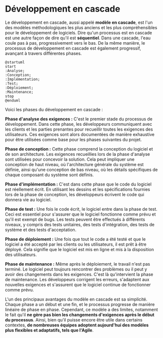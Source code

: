 # Développement en cascade

Le développement en cascade, aussi appelé **modèle en cascade**, est l'un des modèles méthodologiques les plus
anciens et les plus compréhensibles pour le développement de logiciels. Dire qu'un processus est en cascade est une
autre façon de dire qu'il est **séquentiel**. Dans une cascade, l'eau coule pas à pas, progressivement vers le bas. De
la même manière, le processus de développement en cascade est également progressif, avançant à travers différentes
phases.

```plantuml
@startuml
start
:Analyse;
:Conception;
:Implémentation;
:Test;
:Déploiement;
:Maintenance;
stop
@enduml
```

Voici les phases du développement en cascade :

**Phase d'analyse des exigences :** C'est le premier stade du processus de développement. Dans cette phase, les
développeurs communiquent avec les clients et les parties prenantes pour recueillir toutes les exigences des
utilisateurs. Ces exigences sont alors documentées de manière exhaustive pour être utilisées comme base pour les phases
suivantes du projet.

**Phase de conception :** Cette phase comprend la conception du logiciel et de son architecture. Les exigences
recueillies lors de la phase d'analyse sont utilisées pour concevoir la solution. Cela peut impliquer une conception de
haut niveau, où l'architecture générale du système est définie, ainsi qu'une conception de bas niveau, où les détails
spécifiques de chaque composant du système sont définis.

**Phase d'implémentation :** C'est dans cette phase que le code du logiciel est réellement écrit. En utilisant les
dessins et les spécifications fournies lors de la phase de conception, les développeurs écrivent le code qui donnera vie
au logiciel.

**Phase de test :** Une fois le code écrit, le logiciel entre dans la phase de test. Ceci est essentiel pour s'assurer
que le logiciel fonctionne comme prévu et qu'il est exempt de bugs. Les tests peuvent être effectués à différents
niveaux, y compris des tests unitaires, des tests d'intégration, des tests de système et des tests d'acceptation.

**Phase de déploiement :** Une fois que tout le code a été testé et que le logiciel a été accepté par les clients ou les
utilisateurs, il est prêt à être déployé. Cela signifie que le logiciel est mis en ligne et mis à la disposition des
utilisateurs.

**Phase de maintenance :** Même après le déploiement, le travail n'est pas terminé. Le logiciel peut toujours rencontrer
des problèmes ou il peut y avoir des changements dans les exigences. C'est là qu'intervient la phase de maintenance. Les
développeurs corrigent les erreurs, s'adaptent aux nouvelles exigences et s'assurent que le logiciel continue de
fonctionner comme prévu.

L'un des principaux avantages du modèle en cascade est sa simplicité. Chaque phase a un début et une fin, et le
processus progresse de manière linéaire de phase en phase. Cependant, ce modèle a des limites, notamment le fait qu'il
**ne gère pas bien les changements d'exigences après le début du processus**. Ainsi, bien qu'il puisse encore être utile
dans certains contextes, **de nombreuses équipes adoptent aujourd'hui des modèles plus flexibles et adaptatifs, tels que
l'Agile**.

